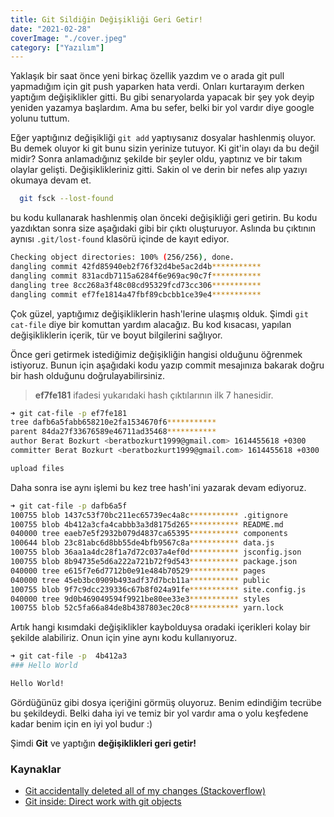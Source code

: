 ```yaml
---
title: Git Sildiğin Değişikliği Geri Getir!
date: "2021-02-28"
coverImage: "./cover.jpeg"
category: ["Yazılım"]
---
```


Yaklaşık bir saat önce yeni birkaç özellik yazdım ve o arada git pull yapmadığım için git push yaparken hata verdi. Onları kurtarayım derken yaptığım değişiklikler gitti. Bu gibi senaryolarda yapacak bir şey yok deyip yeniden yazamya başlardım. Ama bu sefer, belki bir yol vardır diye google yolunu tuttum.

Eğer yaptığınız değişikliği `git add` yaptıysanız dosyalar hashlenmiş oluyor. Bu demek oluyor ki git bunu sizin yerinize tutuyor. Ki git'in olayı da bu değil midir? Sonra anlamadığınız şekilde bir şeyler oldu, yaptınız ve bir takım olaylar gelişti. Değişiklikleriniz gitti. Sakin ol ve derin bir nefes alıp yazıyı okumaya devam et.

```bash
  git fsck --lost-found
```

bu kodu kullanarak hashlenmiş olan önceki değişikliği geri getirin. Bu kodu yazdıktan sonra size aşağıdaki gibi bir çıktı oluşturuyor. Aslında bu çıktının aynısı `.git/lost-found` klasörü içinde de kayıt ediyor.

```bash
Checking object directories: 100% (256/256), done.
dangling commit 42fd85940eb2f76f32d4be5ac2d4b***********
dangling commit 831acdb7115a6284f6e969ac90c7f***********
dangling tree 8cc268a3f48c08cd95329fcd73cc306***********
dangling commit ef7fe1814a47fbf89cbcbb1ce39e4***********
```

Çok güzel, yaptığımız değişikliklerin hash'lerine ulaşmış olduk. Şimdi `git cat-file` diye bir komuttan yardım alacağız. Bu kod kısacası, yapılan değişikliklerin içerik, tür ve boyut bilgilerini sağlıyor.

Önce geri getirmek istediğimiz değişikliğin hangisi olduğunu öğrenmek istiyoruz. Bunun için aşağıdaki kodu yazıp commit mesajınıza bakarak doğru bir hash olduğunu doğrulayabilirsiniz.

> **ef7fe181** ifadesi yukarıdaki hash çıktılarının ilk 7 hanesidir.

```bash
➜ git cat-file -p ef7fe181
tree dafb6a5fabb658210e2fa1534670f6***********
parent 84da27f33676589e46711ad35468***********
author Berat Bozkurt <beratbozkurt1999@gmail.com> 1614455618 +0300
committer Berat Bozkurt <beratbozkurt1999@gmail.com> 1614455618 +0300

upload files
```

Daha sonra ise aynı işlemi bu kez tree hash'ini yazarak devam ediyoruz.

```bash
➜ git cat-file -p dafb6a5f
100755 blob 1437c53f70bc211ec65739ec4a8c***********	.gitignore
100755 blob 4b412a3cfa4cabbb3a3d8175d265***********	README.md
040000 tree eaeb7e5f2932b079d4837ca65395***********	components
100644 blob 23c81abc6d8bb55de4bfb9567c8a***********	data.js
100755 blob 36aa1a4dc28f1a7d72c037a4ef0d***********	jsconfig.json
100755 blob 8b94735e5d6a222a721b72f9d543***********	package.json
040000 tree e615f7e6d7712b0e91e484b70529***********	pages
040000 tree 45eb3bc0909b493adf37d7bcb11a***********	public
100755 blob 9f7c9dcc239336c67b8f024a91fe***********	site.config.js
040000 tree 9d0b469049594f9921be80ee33e3***********	styles
100755 blob 52c5fa66a84de8b4387803ec20c8***********	yarn.lock
```

Artık hangi kısımdaki değişiklikler kaybolduysa oradaki içerikleri kolay bir şekilde alabiliriz. Onun için yine aynı kodu kullanıyoruz.

```bash
➜ git cat-file -p  4b412a3
### Hello World

Hello World!
```

Gördüğünüz gibi dosya içeriğini görmüş oluyoruz. Benim edindiğim tecrübe bu şekildeydi. Belki daha iyi ve temiz bir yol vardır ama o yolu keşfedene kadar benim için en iyi yol budur :)

Şimdi **Git** ve yaptığın **değişiklikleri geri getir!**

### Kaynaklar

- [Git accidentally deleted all of my changes (Stackoverflow)](https://stackoverflow.com/a/19628406/8745473)
- [Git inside: Direct work with git objects](https://githowto.com/git_internals_working_directly_with_git_objects)
